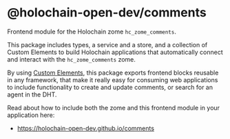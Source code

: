 # @holochain-open-dev/comments

Frontend module for the Holochain zome `hc_zome_comments`.

This package includes types, a service and a store, and a collection of Custom Elements to build Holochain applications that automatically connect and interact with the `hc_zome_comments` zome. 

By using [Custom Elements](https://developers.google.com/web/fundamentals/web-components/customelements), this package exports frontend blocks reusable in any framework, that make it really easy for consuming web applications to include functionality to create and update comments, or search for an agent in the DHT.

Read about how to include both the zome and this frontend module in your application here:

- https://holochain-open-dev.github.io/comments